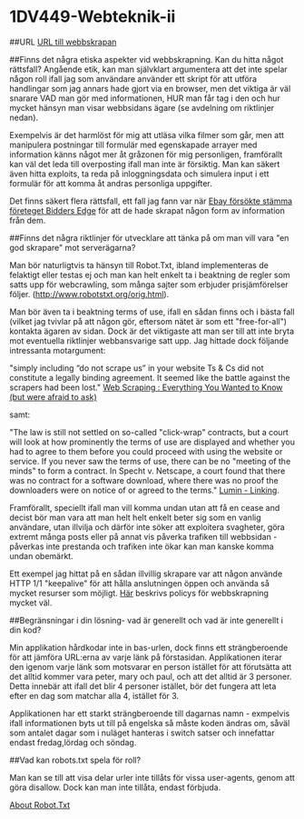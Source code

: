 # 1DV449-Webteknik-ii
##URL
[URL till webbskrapan](http://hg222dv.freeiz.com/)

##Finns det några etiska aspekter vid webbskrapning. Kan du hitta något rättsfall?
Angående etik, kan man självklart argumentera att det inte spelar någon roll ifall jag som användare använder ett skript för att utföra
handlingar som jag annars hade gjort via en browser, men det viktiga är väl snarare VAD man gör med informationen, HUR man får tag i den
och hur mycket hänsyn man visar webbsidans ägare (se avdelning om riktlinjer nedan).

Exempelvis är det harmlöst för mig att utläsa vilka filmer som går, men att manipulera postningar till formulär med egenskapade
arrayer med information känns något mer åt gråzonen för mig personligen, framförallt kan väl det leda till overposting ifall man inte är
försiktig. Man kan säkert även hitta exploits, ta reda på inloggningsdata och simulera input i ett formulär för att komma åt andras personliga
uppgifter.

Det finns säkert flera rättsfall, ett fall jag fann var när [Ebay försökte stämma företeget Bidders Edge](http://www.tomwbell.com/NetLaw/Ch06/eBay.html)
för att de hade skrapat någon form av information från dem.

##Finns det några riktlinjer för utvecklare att tänka på om man vill vara "en god skrapare" mot serverägarna?

Man bör naturligtvis ta hänsyn till Robot.Txt, ibland implementeras de felaktigt eller testas ej och
man kan helt enkelt ta i beaktning de regler som satts upp för webcrawling, som många sajter som erbjuder prisjämförelser följer.
(http://www.robotstxt.org/orig.html).

Man bör även ta i beaktning terms of use, ifall en sådan finns och i bästa fall (vilket jag tvivlar på att någon gör, eftersom
nätet är som ett "free-for-all") kontakta ägaren av sidan. Dock är det viktigaste att man ser till att inte bryta mot eventuella
riktlinjer webbansvarige satt upp. Jag hittade dock följande intressanta motargument:

"simply including “do not scrape us” in your website Ts & Cs did not constitute a legally binding agreement. It seemed like the battle against the scrapers had been lost."
[Web Scraping : Everything You Wanted to Know (but were afraid to ask)](http://resources.distilnetworks.com/h/i/111901208-web-scraping-everything-you-wanted-to-know-but-were-afraid-to-ask/181642)

samt:

"The law is still not settled on so-called "click-wrap" contracts, but a court will look at how prominently the terms of use are displayed and whether you had to agree to them before you could proceed with using the website or service.
If you never saw the terms of use, there can be no "meeting of the minds" to form a contract. In Specht v. Netscape, a court found that there was no contract for a software download, where there was no proof the downloaders were on notice of or agreed to the terms."
[Lumin - Linking](https://www.lumendatabase.org/topics/18#QID596).

Framförallt, speciellt ifall man vill komma undan utan att få en cease and decist bör man vara att man helt helt enkelt beter sig
som en vanlig användare, utan illvilja och därför inte söker att exploitera svagheter, göra extremt många posts eller på annat vis
påverka trafiken till webbsidan - påverkas inte prestanda och trafiken inte ökar kan man kanske komma undan obemärkt.

Ett exempel jag hittat på en sådan illvillig skrapare var att någon använde  HTTP 1/1 "keepalive" 
för att hålla anslutningen öppen och använda så mycket resurser som möjligt. [Här](https://www.cs.washington.edu/lab/webcrawler-policy)
beskrivs policys för webbskrapning mycket väl.

##Begränsningar i din lösning- vad är generellt och vad är inte generellt i din kod?

Min applikation hårdkodar inte in bas-urlen, dock finns ett strängberoende för att jämföra URL:erna av varje länk på förstasidan.
Applikationen iterar den igenom varje länk som motsvarar en person istället för att förutsätta att det alltid kommer vara peter, mary och paul, och att det alltid är 
3 personer. Detta innebär att ifall det blir 4 personer istället, bör det fungera att leta efter en dag som matchar alla 4, istället för 3.

Applikationen har ett starkt strängberoende till dagarnas namn - exmpelvis ifall informationen byts ut till på engelska så 
måste koden ändras om, såväl som antalet dagar som i nuläget hanteras i switch satser och innefattar endast fredag,lördag och söndag.


##Vad kan robots.txt spela för roll?

Man kan se till att visa delar urler inte tillåts för vissa user-agents, genom att göra disallow. Dock kan man inte tillåta, endast förbjuda.

[About Robot.Txt](http://www.robotstxt.org/robotstxt.html)

